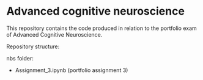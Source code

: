 # Advanced cognitive neuroscience
This repository contains the code produced in relation to the portfolio exam of Advanced Cognitive Neuroscience.

Repository structure:

nbs folder:
- Assignment_3.ipynb (portfolio assignment 3)
